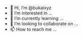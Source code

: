 - 👋 Hi, I’m @bukaixyz
- 👀 I’m interested in ...
- 🌱 I’m currently learning ...
- 💞️ I’m looking to collaborate on ...
- 📫 How to reach me ...

<!---
bukaixyz/bukaixyz is a ✨ special ✨ repository because its `README.md` (this file) appears on your GitHub profile.
You can click the Preview link to take a look at your changes.
--->
